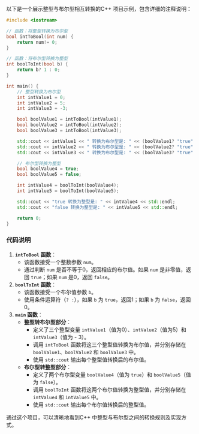 以下是一个展示整型与布尔型相互转换的C++ 项目示例，包含详细的注释说明：

```cpp
#include <iostream>

// 函数：将整型转换为布尔型
bool intToBool(int num) {
    return num!= 0;
}

// 函数：将布尔型转换为整型
int boolToInt(bool b) {
    return b? 1 : 0;
}

int main() {
    // 整型转换为布尔型
    int intValue1 = 0;
    int intValue2 = 5;
    int intValue3 = -3;

    bool boolValue1 = intToBool(intValue1);
    bool boolValue2 = intToBool(intValue2);
    bool boolValue3 = intToBool(intValue3);

    std::cout << intValue1 << " 转换为布尔型是: " << (boolValue1? "true" : "false") << std::endl;
    std::cout << intValue2 << " 转换为布尔型是: " << (boolValue2? "true" : "false") << std::endl;
    std::cout << intValue3 << " 转换为布尔型是: " << (boolValue3? "true" : "false") << std::endl;

    // 布尔型转换为整型
    bool boolValue4 = true;
    bool boolValue5 = false;

    int intValue4 = boolToInt(boolValue4);
    int intValue5 = boolToInt(boolValue5);

    std::cout << "true 转换为整型是: " << intValue4 << std::endl;
    std::cout << "false 转换为整型是: " << intValue5 << std::endl;

    return 0;
}
```

### 代码说明
1. **`intToBool` 函数**：
    - 该函数接受一个整数参数 `num`。
    - 通过判断 `num` 是否不等于0，返回相应的布尔值。如果 `num` 是非零值，返回 `true`；如果 `num` 是0，返回 `false`。
2. **`boolToInt` 函数**：
    - 该函数接受一个布尔值参数 `b`。
    - 使用条件运算符（`? :`），如果 `b` 为 `true`，返回1；如果 `b` 为 `false`，返回0。
3. **`main` 函数**：
    - **整型转布尔型部分**：
      - 定义了三个整型变量 `intValue1`（值为0）、`intValue2`（值为5）和 `intValue3`（值为 - 3）。
      - 调用 `intToBool` 函数将这三个整型值转换为布尔值，并分别存储在 `boolValue1`、`boolValue2` 和 `boolValue3` 中。
      - 使用 `std::cout` 输出每个整型值转换后的布尔值。
    - **布尔型转整型部分**：
      - 定义了两个布尔型变量 `boolValue4`（值为 `true`）和 `boolValue5`（值为 `false`）。
      - 调用 `boolToInt` 函数将这两个布尔值转换为整型值，并分别存储在 `intValue4` 和 `intValue5` 中。
      - 使用 `std::cout` 输出每个布尔值转换后的整型值。

通过这个项目，可以清晰地看到C++ 中整型与布尔型之间的转换规则及实现方式。 